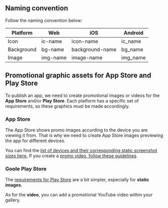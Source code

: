## Naming convention

Follow the naming convention below:

| **Platform**        | **Web**             | **iOS**                     | **Android**               |
| ------------------- | ------------------- | --------------------------- | ------------------------  |
| Icon                | ic-name             | icon-name                   | ic_name                   |
| Background          | bg-name             | background-name             | bg_name                   |
| Image               | img-name            | image-name                  | img_name                  |


## Promotional graphic assets for App Store and Play Store

To publish an app, we need to create promotional images or videos for the **App Store** and/or **Play Store**. Each platform has a specific set of requirements, so these graphics must be made accordingly.

### App Store

The App Store shows promo images according to the device you are viewing it from. That is why we need to create App Store images previewing the app for different devices. 

You can find the [list of devices and their corresponding static screenshot sizes here.](https://help.apple.com/app-store-connect/#/devd274dd925) 
If you create a [promo video, follow these guidelines](https://help.apple.com/app-store-connect/#/dev4e413fcb8). 

### Goole Play Store

The [requirements for Play Store](https://support.google.com/googleplay/android-developer/answer/1078870?hl=en) are a bit simpler, especially for **static images**.

As for the **video**, you can add a promotional YouTube video within your gallery.
